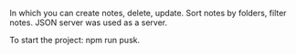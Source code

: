 In which you can create notes, delete, update. Sort notes by folders, filter notes.
JSON server was used as a server.

To start the project: npm run pusk.
